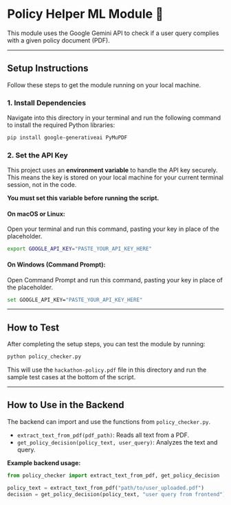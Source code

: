 # Policy Helper ML Module 🤖

This module uses the Google Gemini API to check if a user query complies with a given policy document (PDF).

-----

## Setup Instructions

Follow these steps to get the module running on your local machine.

### 1\. Install Dependencies

Navigate into this directory in your terminal and run the following command to install the required Python libraries:

```bash
pip install google-generativeai PyMuPDF
```

### 2\. Set the API Key

This project uses an **environment variable** to handle the API key securely. This means the key is stored on your local machine for your current terminal session, not in the code.

**You must set this variable before running the script.**

#### On macOS or Linux:

Open your terminal and run this command, pasting your key in place of the placeholder.

```bash
export GOOGLE_API_KEY="PASTE_YOUR_API_KEY_HERE"
```

#### On Windows (Command Prompt):

Open Command Prompt and run this command, pasting your key in place of the placeholder.

```bash
set GOOGLE_API_KEY="PASTE_YOUR_API_KEY_HERE"
```

-----

## How to Test

After completing the setup steps, you can test the module by running:

```bash
python policy_checker.py
```

This will use the `hackathon-policy.pdf` file in this directory and run the sample test cases at the bottom of the script.

-----

## How to Use in the Backend

The backend can import and use the functions from `policy_checker.py`.

  - `extract_text_from_pdf(pdf_path)`: Reads all text from a PDF.
  - `get_policy_decision(policy_text, user_query)`: Analyzes the text and query.

**Example backend usage:**

```python
from policy_checker import extract_text_from_pdf, get_policy_decision

policy_text = extract_text_from_pdf("path/to/user_uploaded.pdf")
decision = get_policy_decision(policy_text, "user query from frontend")
```